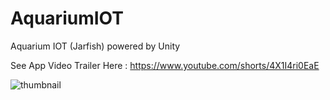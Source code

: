 # AquariumIOT
 Aquarium IOT (Jarfish) powered by Unity
 
 See App Video Trailer Here : https://www.youtube.com/shorts/4X1I4ri0EaE


![thumbnail](https://user-images.githubusercontent.com/36891062/204556471-31996337-c73c-4160-ad42-3187f6b50052.png)



